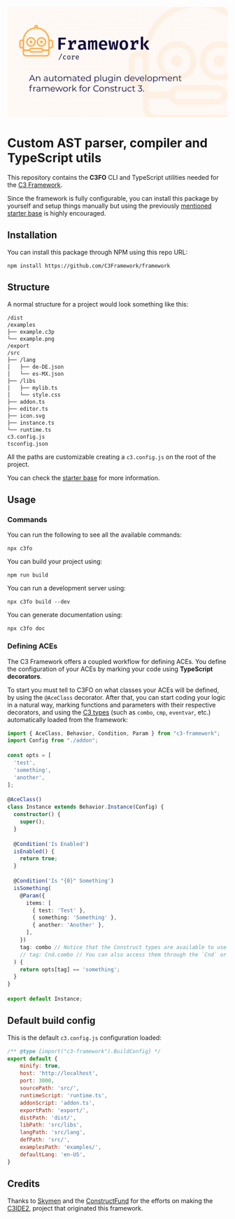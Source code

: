 
<p align="center">
<img src="https://raw.githubusercontent.com/C3Framework/.github/main/assets/banner-core.png" alt="">
</p>

# Custom AST parser, compiler and TypeScript utils

This repository contains the **C3FO** CLI and TypeScript utilities needed for the [C3 Framework](https://github.com/C3Framework/framework).

Since the framework is fully configurable, you can install this package by yourself and setup things manually but using the previously [mentioned starter base](https://github.com/C3Framework/framework) is highly encouraged.

## Installation

You can install this package through NPM using this repo URL:

```
npm install https://github.com/C3Framework/framework
```

## Structure

A normal structure for a project would look something like this:

```
/dist
/examples
├── example.c3p
└── example.png
/export
/src
├── /lang
│   ├── de-DE.json
│   └── es-MX.json
├── /libs
│   ├── mylib.ts
│   └── style.css
├── addon.ts
├── editor.ts
├── icon.svg
├── instance.ts
└── runtime.ts
c3.config.js
tsconfig.json
```

All the paths are customizable creating a `c3.config.js` on the root of the project.

You can check the [starter base](https://github.com/C3Framework/framework) for more information.

## Usage

### Commands

You can run the following to see all the available commands:

```
npx c3fo
```

You can build your project using:

```
npm run build
```

You can run a development server using:

```
npx c3fo build --dev
```

You can generate documentation using:

```
npx c3fo doc
```

### Defining ACEs

The C3 Framework offers a coupled workflow for defining ACEs. You define the configuration of your ACEs by marking your code using **TypeScript decorators**.

To start you must tell to C3FO on what classes your ACEs will be defined, by using the `@AceClass` decorator. After that, you can start coding your logic in a natural way, marking functions and parameters with their respective decorators, and using the [C3 types](https://www.construct.net/en/make-games/manuals/addon-sdk/reference/pluginproperty#internalH1Link0) (such as `combo`, `cmp`, `eventvar`, etc.) automatically loaded from the framework:

```ts
import { AceClass, Behavior, Condition, Param } from "c3-framework";
import Config from "./addon";

const opts = [
  'test',
  'something',
  'another',
];

@AceClass()
class Instance extends Behavior.Instance(Config) {
  constructor() {
    super();
  }

  @Condition('Is Enabled')
  isEnabled() {
    return true;
  }

  @Condition('Is "{0}" Something')
  isSomething(
    @Param({
      items: [
        { test: 'Test' },
        { something: 'Something' },
        { another: 'Another' },
      ],
    })
    tag: combo // Notice that the Construct types are available to use on TypeScript
    // tag: Cnd.combo // You can also access them through the `Cnd` or `Act` namespaces
  ) {
    return opts[tag] == 'something';
  }
}

export default Instance;
```

## Default build config

This is the default `c3.config.js` configuration loaded:

```js
/** @type {import("c3-framework").BuildConfig} */
export default {
    minify: true,
    host: 'http://localhost',
    port: 3000,
    sourcePath: 'src/',
    runtimeScript: 'runtime.ts',
    addonScript: 'addon.ts',
    exportPath: 'export/',
    distPath: 'dist/',
    libPath: 'src/libs',
    langPath: 'src/lang',
    defPath: 'src/',
    examplesPath: 'examples/',
    defaultLang: 'en-US',
}
```

## Credits

Thanks to [Skymen](https://github.com/skymen) and the [ConstructFund](https://github.com/ConstructFund) for the efforts on making the [C3IDE2](https://github.com/ConstructFund/c3ide2-framework), project that originated this framework.
